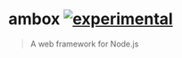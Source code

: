 # ambox [![experimental](http://badges.github.io/stability-badges/dist/experimental.svg)](http://github.com/badges/stability-badges)
> A web framework for Node.js

